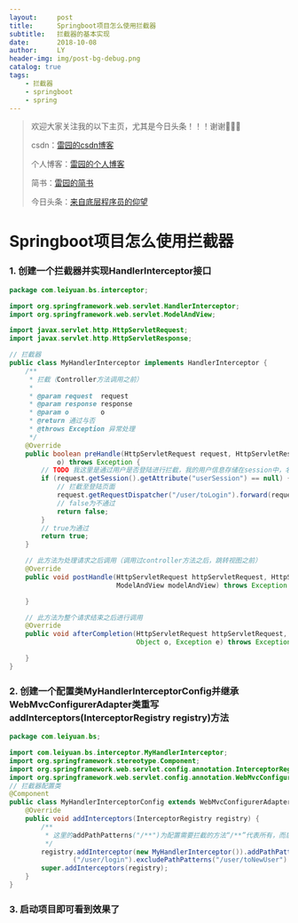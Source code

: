 ```yaml
---
layout:     post
title:      Springboot项目怎么使用拦截器
subtitle:   拦截器的基本实现
date:       2018-10-08
author:     LY
header-img: img/post-bg-debug.png
catalog: true
tags:
    - 拦截器
    - springboot
    - spring
---
```


> 欢迎大家关注我的以下主页，尤其是今日头条！！！谢谢🙏🙏🙏
>
> csdn：[雷园的csdn博客](https://blog.csdn.net/leiyuan2580)
>
> 个人博客：[雷园的个人博客](https://imlcl.store)
>
> 简书：[雷园的简书](https://www.jianshu.com/u/016322e40e1f)
>
> 今日头条：[来自底层程序员的仰望](https://www.toutiao.com/c/user/6132192948/#mid=1616456407686158)

# Springboot项目怎么使用拦截器

### 1. 创建一个拦截器并实现HandlerInterceptor接口
```java
package com.leiyuan.bs.interceptor;

import org.springframework.web.servlet.HandlerInterceptor;
import org.springframework.web.servlet.ModelAndView;

import javax.servlet.http.HttpServletRequest;
import javax.servlet.http.HttpServletResponse;

// 拦截器
public class MyHandlerInterceptor implements HandlerInterceptor {
    /**
     * 拦截（Controller方法调用之前）
     *
     * @param request  request
     * @param response response
     * @param o        o
     * @return 通过与否
     * @throws Exception 异常处理
     */
    @Override
    public boolean preHandle(HttpServletRequest request, HttpServletResponse response, Object
            o) throws Exception {
        // TODO 我这里是通过用户是否登陆进行拦截，我的用户信息存储在session中，名称为userSession，大家可以自行实现
        if (request.getSession().getAttribute("userSession") == null) {
            // 拦截至登陆页面
            request.getRequestDispatcher("/user/toLogin").forward(request, response);
            // false为不通过
            return false;
        }
        // true为通过
        return true;
    }

    // 此方法为处理请求之后调用（调用过controller方法之后，跳转视图之前）
    @Override
    public void postHandle(HttpServletRequest httpServletRequest, HttpServletResponse httpServletResponse, Object o,
                           ModelAndView modelAndView) throws Exception {

    }

    // 此方法为整个请求结束之后进行调用
    @Override
    public void afterCompletion(HttpServletRequest httpServletRequest, HttpServletResponse httpServletResponse,
                                Object o, Exception e) throws Exception {

    }
}
```

### 2. 创建一个配置类MyHandlerInterceptorConfig并继承WebMvcConfigurerAdapter类重写addInterceptors(InterceptorRegistry registry)方法
```java
package com.leiyuan.bs;

import com.leiyuan.bs.interceptor.MyHandlerInterceptor;
import org.springframework.stereotype.Component;
import org.springframework.web.servlet.config.annotation.InterceptorRegistry;
import org.springframework.web.servlet.config.annotation.WebMvcConfigurerAdapter;
// 拦截器配置类
@Component
public class MyHandlerInterceptorConfig extends WebMvcConfigurerAdapter {
    @Override
    public void addInterceptors(InterceptorRegistry registry) {
    	/**
         * 这里的addPathPatterns("/**")为配置需要拦截的方法“/**”代表所有，而后excludePathPatterns("/user/toLogin")等方法为排除哪些方法不进行		 拦截
         */
        registry.addInterceptor(new MyHandlerInterceptor()).addPathPatterns("/**").excludePathPatterns("/user/toLogin").excludePathPatterns
                ("/user/login").excludePathPatterns("/user/toNewUser").excludePathPatterns("/user/newUser");
        super.addInterceptors(registry);
    }
}

```

### 3. 启动项目即可看到效果了